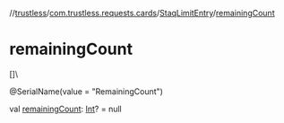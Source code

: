 //[trustless](../../../index.md)/[com.trustless.requests.cards](../index.md)/[StaqLimitEntry](index.md)/[remainingCount](remaining-count.md)

# remainingCount

[]\

@SerialName(value = &quot;RemainingCount&quot;)

val [remainingCount](remaining-count.md): [Int](https://kotlinlang.org/api/latest/jvm/stdlib/kotlin/-int/index.html)? = null
